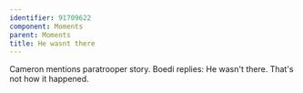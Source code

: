 ```yaml
---
identifier: 91709622
component: Moments
parent: Moments 
title: He wasnt there
---
```

Cameron mentions paratrooper story. Boedi replies: He wasn't there.
That's not how it happened.
